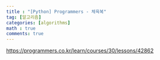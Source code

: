 ```yaml
---
title : "[Python] Programmers - 체육복"
tag: [알고리즘]
categories: [algorithms]
math : true
comments: true
---
```


https://programmers.co.kr/learn/courses/30/lessons/42862